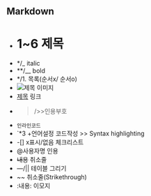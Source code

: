 ## Markdown

- # 1~6 제목
- */_ italic
- **/__ bold
- */1. 목록(순서x/ 순서o)
- ![제목](url) 이미지
- [제목](url) 링크
- >/>>인용부호
- `인라인코드`
- `*3 +언어설정  코드작성 >> Syntax highlighting
- -[] x표시/없음 체크리스트
- @사용자명 인용
- <del>내용</del> 취소줄
- —/|| 테이블 그리기
- ~~ 취소줄(Strikethrough)
- :내용: 이모지